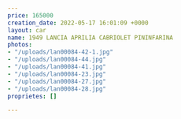```yaml
---
price: 165000
creation_date: 2022-05-17 16:01:09 +0000
layout: car
name: 1949 LANCIA APRILIA CABRIOLET PININFARINA
photos:
- "/uploads/lan00084-42-1.jpg"
- "/uploads/lan00084-44.jpg"
- "/uploads/lan00084-41.jpg"
- "/uploads/lan00084-23.jpg"
- "/uploads/lan00084-27.jpg"
- "/uploads/lan00084-28.jpg"
proprietes: []

---
```

